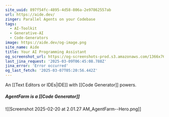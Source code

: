 ```yaml
---
site_uuid: 897f54fc-4895-4d58-806a-2e97862557ab
url: https://aide.dev/
zinger: Parallel Agents on your Codebase
tags:
  - AI-Toolkit
  - Generative-AI
  - Code-Generators
image: https://aide.dev/og-image.png
site_name: Aide
title: Your AI Programming Assistant
og_screenshot_url: https://og-screenshots-prod.s3.amazonaws.com/1366x768/80/false/2c7b5bee8b50b726de07a9708dbf988fec9744fc0bb01ec7bb7dede0b2daade5.jpeg
last_jina_request: '2025-03-09T06:45:08.788Z'
jina_error: 'Error occurred'
og_last_fetch: '2025-03-07T05:20:56.442Z'
---
```

An [[Text Editors or IDEs|IDE]] with [[Code Generator]] powers.  

##### AgentFarm is a [[Code Generator]]
![[Screenshot 2025-02-20 at 2.01.27 AM_AgentFarm--Hero.png]]
